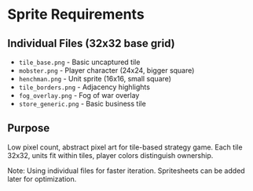 # Sprite Requirements

## Individual Files (32x32 base grid)
- `tile_base.png` - Basic uncaptured tile
- `mobster.png` - Player character (24x24, bigger square)
- `henchman.png` - Unit sprite (16x16, small square)
- `tile_borders.png` - Adjacency highlights
- `fog_overlay.png` - Fog of war overlay
- `store_generic.png` - Basic business tile

## Purpose
Low pixel count, abstract pixel art for tile-based strategy game. Each tile 32x32, units fit within tiles, player colors distinguish ownership.

Note: Using individual files for faster iteration. Spritesheets can be added later for optimization.